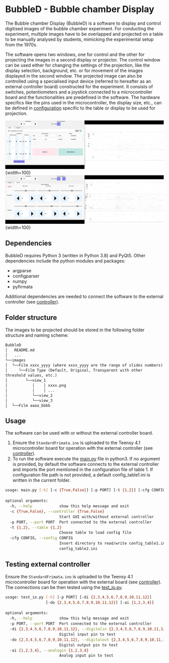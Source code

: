 # BubbleD - Bubble chamber Display 
The Bubble chamber Display (BubbleD) is a software to display and control digitised images of the bubble chamber experiment. For conducting the experiment, multiple images have to be overlapped and projected on a table to be manually analysed by students, mimicking the experimental setup from the 1970s.  

The software opens two windows, one for control and the other for projecting the images in a second display or projector. The control window can be used either for changing the settings of the projection, like the display selection, background, etc. or for movement of the images displayed in the second window.  The projected image can also be controlled using a specialised input device (referred to hereafter as an external controller board) constructed for the experiment. It consists of switches, potentiometers and a joystick connected to a microcontroller board and the functionalities are predefined in the software. The hardware specifics like the pins used in the microcontroller, the display size, etc., can be defined in [configuration](packages/config_table1.py) specific to the table or display to be used for projection. 

![Figure 1: Settings](docs/Settings.png){width=100}
![Figure 2: Controller](docs/Controller.png){width=100}      

## Dependencies 
BubbleD requires Python 3 (written in Python 3.8) and PyQt5. 
Other dependencies include the python modules and packages:
* argparse
* configparser
* numpy
* pyfirmata

Additional dependencies are needed to connect the software to the external controller (see [controller](controller/README.md)).

## Folder structure
The images to be projected should be stored in the following folder structure and naming scheme:

```
BubbleD
│   README.md
│   ...
└──images
│  └──Film xxxx_yyyy (where xxxx_yyyy are the range of slides numbers)
│     └──Film Type (Default, Original, Transparent with other threshold values, etc.)  
│        └──view_1
│           │    │ xxxx.png
│           │    │ ...  
│           └──view_2
│           └──view_3
│  └──Film aaaa_bbbb

```

## Usage
The software can be used with or without the external controller board. 
1. Ensure the `StandardFrimata.ino` is uploaded to the Teensy 4.1 microcontroller board for operation with the external controller (see [controller](controller/README.md)).    
2. To run the software execute the [main.py](main.py) file in python3. If no argument is provided, by default the software connects to the external controller and imports the port mentioned in the configuration file of table 1. If configuration file path is not provided, a default config_table1.ini is written in the current folder.

```bash
usage: main.py [-h] [-c {True,False}] [-p PORT] [-t {1,2}] [-cfg CONFIG]

optional arguments:
  -h, --help            show this help message and exit
  -c {True,False}, --controller {True,False}
                        Start GUI with/without external controller
  -p PORT, --port PORT  Port connected to the external controller
  -t {1,2}, --table {1,2}
                        Choose table to load config file
  -cfg CONFIG, --config CONFIG
                        Insert directory to read/write config_table1.ini or
                        config_table2.ini
```


## Testing external controller
Ensure the `StandardFrimata.ino` is uploaded to the Teensy 4.1 microcontroller board for operation with the external board (see [controller](controller/README.md)). The connections can be then tested using the [test_io.py](test_io.py).

```bash
usage: test_io.py [-h] [-p PORT] [-di {2,3,4,5,6,7,8,9,10,11,12}]
                  [-do {2,3,4,5,6,7,8,9,10,11,12}] [-ai {1,2,3,4}]

optional arguments:
  -h, --help            show this help message and exit
  -p PORT, --port PORT  Port connected to the external controller
  -di {2,3,4,5,6,7,8,9,10,11,12}, --digitalin {2,3,4,5,6,7,8,9,10,11,12}
                        Digital input pin to test
  -do {2,3,4,5,6,7,8,9,10,11,12}, --digitalout {2,3,4,5,6,7,8,9,10,11,12}
                        Digital output pin to test
  -ai {1,2,3,4}, --analogin {1,2,3,4}
                        Analog input pin to test

```
